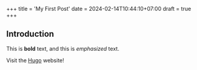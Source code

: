 +++
title = 'My First Post'
date = 2024-02-14T10:44:10+07:00
draft = true
+++
## Introduction

This is **bold** text, and this is *emphasized* text.

Visit the [Hugo](https://gohugo.io) website!